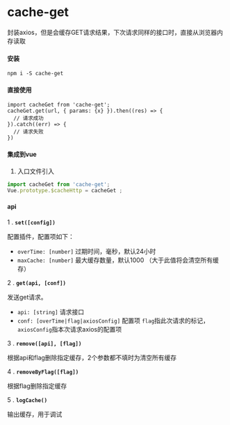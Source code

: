 # cache-get

封装axios，但是会缓存GET请求结果，下次请求同样的接口时，直接从浏览器内存读取

#### 安装

```
npm i -S cache-get
```

#### 直接使用
```vue
import cacheGet from 'cache-get';
cacheGet.get(url, { params: {x} }).then((res) => {
  // 请求成功
}).catch((err) => {
  // 请求失败
})
```

#### 集成到vue

1. 入口文件引入
```js
import cacheGet from 'cache-get';
Vue.prototype.$cacheHttp = cacheGet ;
```

#### api

1 . **`set([config])`**

配置插件，配置项如下：

- `overTime: [number]` 过期时间，毫秒，默认24小时
- `maxCache: [number]` 最大缓存数量，默认1000 （大于此值将会清空所有缓存）

2 . **`get(api, [conf])`**

发送get请求。

- `api: [string]` 请求接口
- `conf: [overTime|flag|axiosConfig]` 配置项
  `flag`指此次请求的标记，`axiosConfig`指本次请求axios的配置项

3 . **`remove([api], [flag])`**

根据api和flag删除指定缓存，2个参数都不填时为清空所有缓存

4 . **`removeByFlag([flag])`**

根据flag删除指定缓存

5 . **`logCache()`**

输出缓存，用于调试
